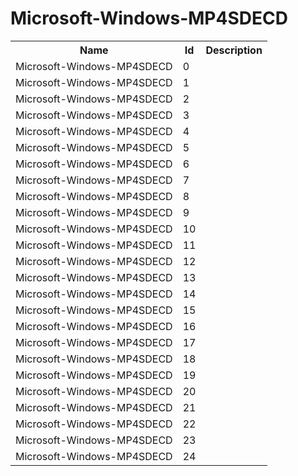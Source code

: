 # Microsoft-Windows-MP4SDECD

<table>
<colgroup><col/><col/><col/></colgroup>
<tr><th>Name</th><th>Id</th><th>Description</th></tr>
<tr><td>Microsoft-Windows-MP4SDECD</td><td>0</td><td></td></tr>
<tr><td>Microsoft-Windows-MP4SDECD</td><td>1</td><td></td></tr>
<tr><td>Microsoft-Windows-MP4SDECD</td><td>2</td><td></td></tr>
<tr><td>Microsoft-Windows-MP4SDECD</td><td>3</td><td></td></tr>
<tr><td>Microsoft-Windows-MP4SDECD</td><td>4</td><td></td></tr>
<tr><td>Microsoft-Windows-MP4SDECD</td><td>5</td><td></td></tr>
<tr><td>Microsoft-Windows-MP4SDECD</td><td>6</td><td></td></tr>
<tr><td>Microsoft-Windows-MP4SDECD</td><td>7</td><td></td></tr>
<tr><td>Microsoft-Windows-MP4SDECD</td><td>8</td><td></td></tr>
<tr><td>Microsoft-Windows-MP4SDECD</td><td>9</td><td></td></tr>
<tr><td>Microsoft-Windows-MP4SDECD</td><td>10</td><td></td></tr>
<tr><td>Microsoft-Windows-MP4SDECD</td><td>11</td><td></td></tr>
<tr><td>Microsoft-Windows-MP4SDECD</td><td>12</td><td></td></tr>
<tr><td>Microsoft-Windows-MP4SDECD</td><td>13</td><td></td></tr>
<tr><td>Microsoft-Windows-MP4SDECD</td><td>14</td><td></td></tr>
<tr><td>Microsoft-Windows-MP4SDECD</td><td>15</td><td></td></tr>
<tr><td>Microsoft-Windows-MP4SDECD</td><td>16</td><td></td></tr>
<tr><td>Microsoft-Windows-MP4SDECD</td><td>17</td><td></td></tr>
<tr><td>Microsoft-Windows-MP4SDECD</td><td>18</td><td></td></tr>
<tr><td>Microsoft-Windows-MP4SDECD</td><td>19</td><td></td></tr>
<tr><td>Microsoft-Windows-MP4SDECD</td><td>20</td><td></td></tr>
<tr><td>Microsoft-Windows-MP4SDECD</td><td>21</td><td></td></tr>
<tr><td>Microsoft-Windows-MP4SDECD</td><td>22</td><td></td></tr>
<tr><td>Microsoft-Windows-MP4SDECD</td><td>23</td><td></td></tr>
<tr><td>Microsoft-Windows-MP4SDECD</td><td>24</td><td></td></tr>
</table>
